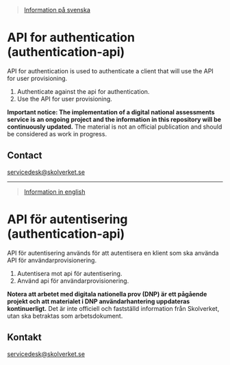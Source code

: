>[Information på svenska](#api-f%C3%B6r-autentisering-authentication-api)

# API for authentication (authentication-api)
API for authentication is used to authenticate a client that will use the API for user provisioning.
1. Authenticate against the api for authentication.
2. Use the API for user provisioning.

**Important notice: The implementation of a digital national assessments service is an ongoing project and the information in this repository will be continuously updated.** The material is not an official publication and should be considered as work in progress.

## Contact
servicedesk@skolverket.se

___
>[Information in english](#api-for-authentication-authentication-api)

# API för autentisering (authentication-api)
API för autentisering används för att autentisera en klient som ska använda API för användarprovisionering.
1. Autentisera mot api för autentisering.
2. Använd api för användarprovisionering.

**Notera att arbetet med digitala nationella prov (DNP) är ett pågående projekt och att materialet i DNP användarhantering uppdateras kontinuerligt.** Det är inte officiell och fastställd information från Skolverket, utan ska betraktas som arbetsdokument.

## Kontakt
servicedesk@skolverket.se
